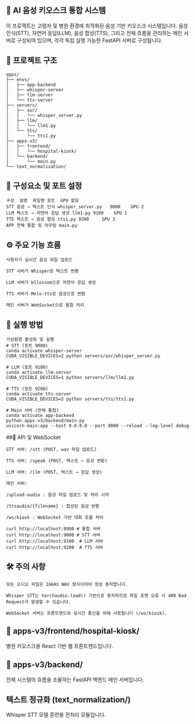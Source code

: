 ## 🏥 AI 음성 키오스크 통합 시스템

이 프로젝트는 고령자 및 병원 환경에 최적화된 음성 기반 키오스크 시스템입니다.
음성 인식(STT), 자연어 응답(LLM), 음성 합성(TTS), 그리고 전체 흐름을 관리하는 메인 서버로 구성되어 있으며, 각각 독립 실행 가능한 FastAPI 서버로 구성됩니다.

## 📁 프로젝트 구조

```plaintext
apps/
├── envs/
│   ├── app-backend
│   ├── whisper-server
│   ├── llm-server
│   └── tts-server
├── servers/
│   ├── asr/
│   │   └── whisper_server.py
│   ├── llm/
│   │   └── llm1.py
│   └── tts/
│       └── tts1.py
├── apps-v3/
│   ├── frontend/
│   │   └── hospital-kiosk/
│   └── backend/
│       └── main.py
└── text_normalization/
```
## 🧠 구성요소 및 포트 설정
```
구성	설명	파일명	포트	GPU 할당
STT	음성 → 텍스트 인식	whisper_server.py	9000	GPU 2
LLM	텍스트 → 자연어 응답 생성	llm1.py	9100	GPU 1
TTS	텍스트 → 음성 합성	tts1.py	9200	 GPU 3
APP	전체 통합 및 라우팅	main.py	
```
## ⚙️ 주요 기능 흐름
```
사용자가 실시간 음성 파일 업로드

STT 서버가 Whisper로 텍스트 변환

LLM 서버가 bllossom으로 자연어 응답 생성

TTS 서버가 Melo-tts로 음성으로 변환

메인 서버가 WebSocket으로 통합 처리
```
## 🚀 실행 방법
```
가상환경 활성화 및 실행
# STT (포트 9000)
conda activate whisper-server
CUDA_VISIBLE_DEVICES=2 python servers/asr/whisper_server.py

# LLM (포트 9100)
conda activate llm-server
CUDA_VISIBLE_DEVICES=1 python servers/llm/llm1.py

# TTS (포트 9200)
conda activate tts-server
CUDA_VISIBLE_DEVICES=3 python servers/tts/tts1.py

# Main 서버 (전체 통합)
conda activate app-backend
python apps-v3/backend/main.py
uvicorn main:app --host 0.0.0.0 --port 8000 --reload --log-level debug
```

##🔌 API 및 WebSocket
```
STT 서버: /stt (POST, wav 파일 업로드)

TTS 서버: /speak (POST, 텍스트 → 음성 변환)

LLM 서버: /llm (POST, 텍스트 → 응답 생성)

메인 서버:

/upload-audio : 음성 파일 업로드 및 처리 시작

/ttsaudio/{filename} : 합성된 음성 반환

/ws/kiosk : WebSocket 기반 대화 흐름 처리

curl http://localhost:8000 # 통합 서버
curl http://localhost:9000 # STT 서버
curl http://localhost:9100  # LLM 서버
curl http://localhost:9200  # TTS 서버
```
## 🛠️ 주의 사항
```
모든 오디오 파일은 16kHz WAV 형식이어야 정상 동작합니다.

Whisper STT는 torchaudio.load() 기반으로 동작하므로 파일 포맷 오류 시 400 Bad Request가 발생할 수 있습니다.

WebSocket 서버는 프론트엔드와 실시간 통신을 위해 사용됩니다 (/ws/kiosk).
```
## 📁 apps-v3/frontend/hospital-kiosk/
병원 키오스크용 React 기반 웹 프론트엔드입니다.

## 📁 apps-v3/backend/
전체 시스템의 흐름을 조율하는 FastAPI 백엔드 메인 서버입니다.

## 텍스트 정규화 (text_normalization/)
Whisper STT 모델 훈련용 전처리 모듈입니다.
